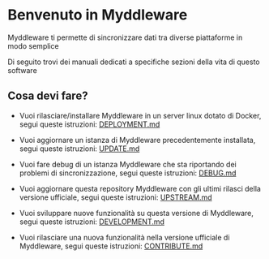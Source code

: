# Benvenuto in Myddleware

Myddleware ti permette di sincronizzare dati tra diverse piattaforme in modo semplice

Di seguito trovi dei manuali dedicati a specifiche sezioni della vita di questo software

## Cosa devi fare? 

- Vuoi rilasciare/installare Myddleware in un server linux dotato di Docker, 
  segui queste istruzioni: [DEPLOYMENT.md](DEPLOYMENT.md)

- Vuoi aggiornare un istanza di Myddleware precedentemente installata,
  segui queste istruzioni: [UPDATE.md](UPDATE.md)

- Vuoi fare debug di un istanza Myddleware che sta riportando 
  dei problemi di sincronizzazione, segui queste istruzioni: [DEBUG.md](DEBUG.md)

- Vuoi aggiornare questa repository Myddleware con gli ultimi rilasci 
  della versione ufficiale, segui queste istruzioni: [UPSTREAM.md](UPSTREAM.md)
  
- Vuoi sviluppare nuove funzionalità su questa versione di Myddleware,
  segui queste istruzioni: [DEVELOPMENT.md](DEVELOPMENT.md)

- Vuoi rilasciare una nuova funzionalità nella versione ufficiale di Myddleware,
  segui queste istruzioni: [CONTRIBUTE.md](CONTRIBUTE.md)
